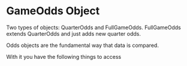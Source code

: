 # GameOdds Object

Two types of objects: QuarterOdds and FullGameOdds. FullGameOdds extends QuarterOdds and just adds new quarter odds.

Odds objects are the fundamental way that data is compared.

With it you have the following things to access